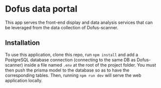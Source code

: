 # Dofus data portal

This app serves the front-end display and data analysis services that can be leveraged from the data collection of Dofus-scanner.

## Installation 

To use this application, clone this repo, run `npm install` and add a PostgreSQL database connection (connecting to the same DB as Dofus-scanner) inside a file named `.env` at the root of the project folder. You must then push the prisma model to the database so as to have the corresponding tables. Then, running `npm run dev` will serve the web application locally. 
